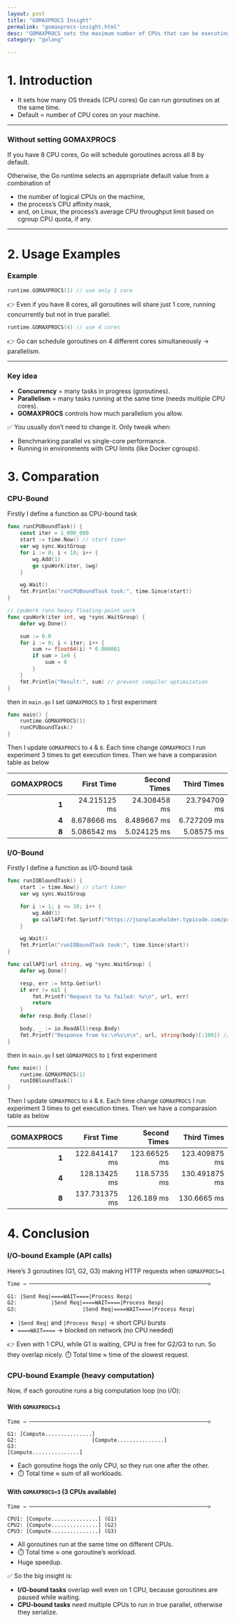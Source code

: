 ```yaml
---
layout: post
title: "GOMAXPROCS Insight"
permalink: "gomaxprocs-insight.html"
desc: "GOMAXPROCS sets the maximum number of CPUs that can be executing simultaneously and returns the previous setting. If n < 1, it does not change the current setting."
category: "golang"

---
```


# 1. Introduction
- It sets how many OS threads (CPU cores) Go can run goroutines on at the same time.
- Default = number of CPU cores on your machine.

***

### Without setting GOMAXPROCS
If you have 8 CPU cores, Go will schedule goroutines across all 8 by default.

Otherwise, the Go runtime selects an appropriate default value from a combination of
- the number of logical CPUs on the machine,
- the process’s CPU affinity mask,
- and, on Linux, the process’s average CPU throughput limit based on cgroup CPU quota, if any.
***


# 2. Usage Examples
### Example

```go
runtime.GOMAXPROCS(1) // use only 1 core
```

👉 Even if you have 8 cores, all goroutines will share just 1 core, running concurrently but not in true parallel.

```go
runtime.GOMAXPROCS(4) // use 4 cores
```

👉 Go can schedule goroutines on 4 different cores simultaneously → parallelism.

***
### Key idea
- **Concurrency** = many tasks in progress (goroutines).
- **Parallelism** = many tasks running at the same time (needs multiple CPU cores).
- **GOMAXPROCS** controls how much parallelism you allow.

✅ You usually don’t need to change it.
Only tweak when:
- Benchmarking parallel vs single-core performance.
- Running in environments with CPU limits (like Docker cgroups).

# 3. Comparation
 
### CPU-Bound
Firstly I define a function as CPU-bound task
```go
func runCPUBoundTask() {
	const iter = 1_000_000
	start := time.Now() // start timer
	var wg sync.WaitGroup
	for i := 0; i < 10; i++ {
		wg.Add(1)
		go cpuWork(iter, &wg)
	}

	wg.Wait()
	fmt.Println("runCPUBoundTask took:", time.Since(start))
}

// cpuWork runs heavy floating-point work
func cpuWork(iter int, wg *sync.WaitGroup) {
	defer wg.Done()

	sum := 0.0
	for i := 0; i < iter; i++ {
		sum += float64(i) * 0.000001
		if sum > 1e9 {
			sum = 0
		}
	}
	fmt.Println("Result:", sum) // prevent compiler optimization
}
```

then in `main.go` I set `GOMAXPROCS` to `1` first experiment
```go
func main() {
	runtime.GOMAXPROCS(1)
	runCPUBoundTask()
}
```

Then I update `GOMAXPROCS` to `4` & `8`. Each time change `GOMAXPROCS` I run experiment 3 times to get execution times. Then we have a comparasion table as below

|        GOMAXPROCS|       First Time|      Second Times|     Third Times|
|-----------------:|----------------:|-----------------:|---------------:|
|             **1**|     24.215125 ms|      24.308458 ms|    23.794709 ms|
|             **4**|      8.678666 ms|       8.489667 ms|     6.727209 ms|
|             **8**|      5.086542 ms|       5.024125 ms|      5.08575 ms|

### I/O-Bound
Firstly I define a function as I/O-bound task
```go
func runIOBloundTask() {
	start := time.Now() // start timer
	var wg sync.WaitGroup

	for i := 1; i <= 10; i++ {
		wg.Add(1)
		go callAPI(fmt.Sprintf("https://jsonplaceholder.typicode.com/posts/%d", i), &wg)
	}

	wg.Wait()
	fmt.Println("runIOBoundTask took:", time.Since(start))
}

func callAPI(url string, wg *sync.WaitGroup) {
	defer wg.Done()

	resp, err := http.Get(url)
	if err != nil {
		fmt.Printf("Request to %s failed: %v\n", url, err)
		return
	}
	defer resp.Body.Close()

	body, _ := io.ReadAll(resp.Body)
	fmt.Printf("Response from %s:\n%s\n\n", url, string(body)[:100]) // Print first 100 chars
}
```

then in `main.go` I set `GOMAXPROCS` to `1` first experiment
```go
func main() {
	runtime.GOMAXPROCS(1)
	runIOBloundTask()
}
```

Then I update `GOMAXPROCS` to `4` & `8`. Each time change `GOMAXPROCS` I run experiment 3 times to get execution times. Then we have a comparasion table as below

|        GOMAXPROCS|       First Time|      Second Times|     Third Times|
|-----------------:|----------------:|-----------------:|---------------:|
|             **1**|    122.841417 ms|      123.66525 ms|   123.409875 ms|
|             **4**|     128.13425 ms|       118.5735 ms|   130.491875 ms|
|             **8**|    137.731375 ms|        126.189 ms|     130.6665 ms|


# 4. Conclusion
### I/O-bound Example (API calls)
Here’s 3 goroutines (G1, G2, G3) making HTTP requests when `GOMAXPROCS=1`
```perl
Time → ─────────────────────────────────────────────────────────>

G1: |Send Req|====WAIT====|Process Resp|
G2:           |Send Req|====WAIT====|Process Resp|
G3:                     |Send Req|====WAIT====|Process Resp|
```
- `|Send Req|` and `|Process Resp|` → short CPU bursts
- `====WAIT====` → blocked on network (no CPU needed)

👉 Even with 1 CPU, while G1 is waiting, CPU is free for G2/G3 to run. So they overlap nicely.
⏱️ Total time ≈ time of the slowest request.

### CPU-bound Example (heavy computation)
Now, if each goroutine runs a big computation loop (no I/O):

#### With `GOMAXPROCS=1`
```less
Time → ─────────────────────────────────────────────────────────>

G1: [Compute...............]
G2:                        [Compute...............]
G3:                                             [Compute...............]
```
- Each goroutine hogs the only CPU, so they run one after the other.
- ⏱️ Total time ≈ sum of all workloads.

#### With `GOMAXPROCS=3` (3 CPUs available)
```less
Time → ─────────────────────────────────────────────────────────>

CPU1: [Compute...............] (G1)
CPU2: [Compute...............] (G2)
CPU3: [Compute...............] (G3)
```
- All goroutines run at the same time on different CPUs.
- ⏱️ Total time ≈ one goroutine’s workload.
- Huge speedup.

✅ So the big insight is:
- **I/O-bound tasks** overlap well even on 1 CPU, because goroutines are paused while waiting.
- **CPU-bound tasks** need multiple CPUs to run in true parallel, otherwise they serialize.